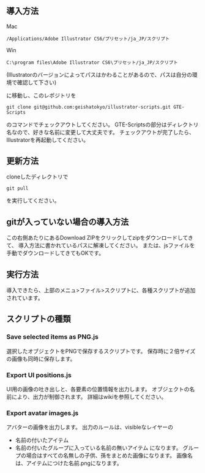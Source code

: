 #

## 導入方法

Mac

    /Applications/Adobe Illustrator CS6/プリセット/ja_JP/スクリプト

Win

    C:\program files\Adobe Illustrator CS6\プリセット/ja_JP/スクリプト

(Illustratorのバージョンによってパスはかわることがあるので、パスは自分の環境で確認して下さい)

に移動し、このレポジトリを

    git clone git@github.com:geishatokyo/illustrator-scripts.git GTE-Scripts
    
のコマンドでチェックアウトしてください。
GTE-Scriptsの部分はディレクトリ名なので、好きな名前に変更して大丈夫です。
チェックアウトが完了したら、Illustratorを再起動してください。

## 更新方法

cloneしたディレクトリで

    git pull

を実行してください。


## gitが入っていない場合の導入方法

この右側あたりにあるDownload ZIPをクリックしてzipをダウンロードしてきて、
導入方法に書かれているパスに解凍してください。
または、jsファイルを手動でダウンロードしてきてもOKです。




## 実行方法

導入できたら、上部のメニュ>ファイル>スクリプトに、各種スクリプトが追加されています。



## スクリプトの種類

### Save selected items as PNG.js

選択したオブジェクトをPNGで保存するスクリプトです。
保存時に２倍サイズの画像も同時に保存します。

### Export UI positions.js

UI用の画像の吐き出しと、各要素の位置情報を出力します。
オブジェクトの名前により、出力が制御されます。
詳細はwikiを参照してください。


### Export avatar images.js

アバターの画像を出力します。
出力のルールは、visibleなレイヤーの
* 名前の付いたアイテム
* 名前の付いたグループに入っている名前の無いアイテム
になります。
グループの場合はすべての名無しの子供、孫をまとめた画像になります。
画像名は、アイテムにつけた名前.pngになります。

